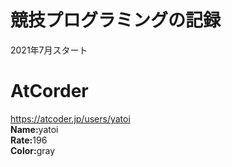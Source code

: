 # 競技プログラミングの記録

2021年7月スタート

# AtCorder
https://atcoder.jp/users/yatoi<br>
<b>Name:</b>yatoi<br>
<b>Rate:</b>196<br>
<b>Color:</b>gray<br>

